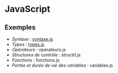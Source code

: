 # JavaScript

## Exemples

- *Syntaxe* : [syntaxe.js](https://github.com/unzerozeroun/programmer/blob/main/javascript/syntaxe.js)
- *Types* : [types.js](types.js)
- *Opérateurs* : operateurs.js
- *Structures de contrôle* : structrl.js
- *Fonctions* : fonctions.js
- *Portée et durée de vie des variables* : variables.js
